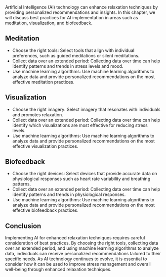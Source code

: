 

Artificial Intelligence (AI) technology can enhance relaxation techniques by providing personalized recommendations and insights. In this chapter, we will discuss best practices for AI implementation in areas such as meditation, visualization, and biofeedback.

Meditation
----------

* Choose the right tools: Select tools that align with individual preferences, such as guided meditations or silent meditations.
* Collect data over an extended period: Collecting data over time can help identify patterns and trends in stress levels and mood.
* Use machine learning algorithms: Use machine learning algorithms to analyze data and provide personalized recommendations on the most effective meditation practices.

Visualization
-------------

* Choose the right imagery: Select imagery that resonates with individuals and promotes relaxation.
* Collect data over an extended period: Collecting data over time can help identify which visualizations are most effective for reducing stress levels.
* Use machine learning algorithms: Use machine learning algorithms to analyze data and provide personalized recommendations on the most effective visualization practices.

Biofeedback
-----------

* Choose the right devices: Select devices that provide accurate data on physiological responses such as heart rate variability and breathing patterns.
* Collect data over an extended period: Collecting data over time can help identify patterns and trends in physiological responses.
* Use machine learning algorithms: Use machine learning algorithms to analyze data and provide personalized recommendations on the most effective biofeedback practices.

Conclusion
----------

Implementing AI for enhanced relaxation techniques requires careful consideration of best practices. By choosing the right tools, collecting data over an extended period, and using machine learning algorithms to analyze data, individuals can receive personalized recommendations tailored to their specific needs. As AI technology continues to evolve, it is essential to consider how it can be used to improve stress management and overall well-being through enhanced relaxation techniques.
